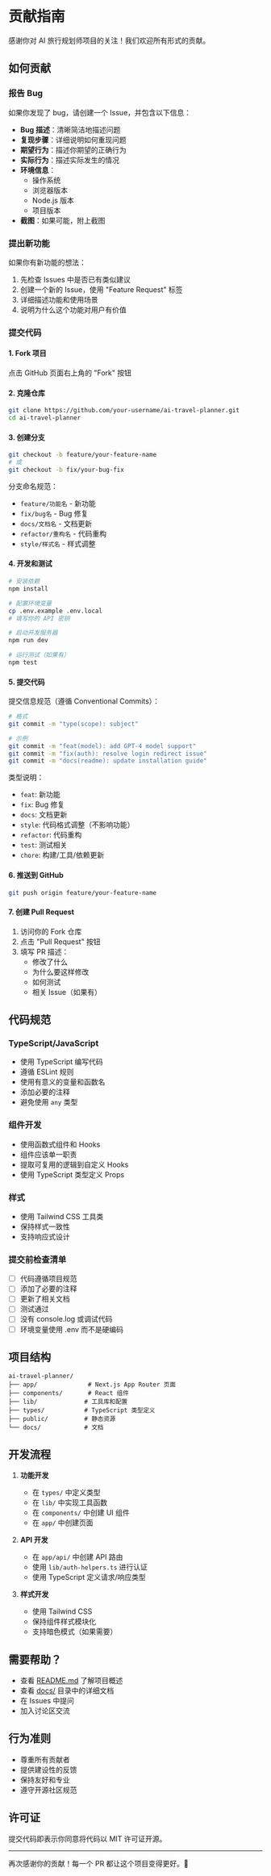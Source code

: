 # 贡献指南

感谢你对 AI 旅行规划师项目的关注！我们欢迎所有形式的贡献。

## 如何贡献

### 报告 Bug

如果你发现了 bug，请创建一个 Issue，并包含以下信息：

- **Bug 描述**：清晰简洁地描述问题
- **复现步骤**：详细说明如何重现问题
- **期望行为**：描述你期望的正确行为
- **实际行为**：描述实际发生的情况
- **环境信息**：
  - 操作系统
  - 浏览器版本
  - Node.js 版本
  - 项目版本
- **截图**：如果可能，附上截图

### 提出新功能

如果你有新功能的想法：

1. 先检查 Issues 中是否已有类似建议
2. 创建一个新的 Issue，使用 "Feature Request" 标签
3. 详细描述功能和使用场景
4. 说明为什么这个功能对用户有价值

### 提交代码

#### 1. Fork 项目

点击 GitHub 页面右上角的 "Fork" 按钮

#### 2. 克隆仓库

```bash
git clone https://github.com/your-username/ai-travel-planner.git
cd ai-travel-planner
```

#### 3. 创建分支

```bash
git checkout -b feature/your-feature-name
# 或
git checkout -b fix/your-bug-fix
```

分支命名规范：
- `feature/功能名` - 新功能
- `fix/bug名` - Bug 修复
- `docs/文档名` - 文档更新
- `refactor/重构名` - 代码重构
- `style/样式名` - 样式调整

#### 4. 开发和测试

```bash
# 安装依赖
npm install

# 配置环境变量
cp .env.example .env.local
# 填写你的 API 密钥

# 启动开发服务器
npm run dev

# 运行测试（如果有）
npm test
```

#### 5. 提交代码

提交信息规范（遵循 Conventional Commits）：

```bash
# 格式
git commit -m "type(scope): subject"

# 示例
git commit -m "feat(model): add GPT-4 model support"
git commit -m "fix(auth): resolve login redirect issue"
git commit -m "docs(readme): update installation guide"
```

类型说明：
- `feat`: 新功能
- `fix`: Bug 修复
- `docs`: 文档更新
- `style`: 代码格式调整（不影响功能）
- `refactor`: 代码重构
- `test`: 测试相关
- `chore`: 构建/工具/依赖更新

#### 6. 推送到 GitHub

```bash
git push origin feature/your-feature-name
```

#### 7. 创建 Pull Request

1. 访问你的 Fork 仓库
2. 点击 "Pull Request" 按钮
3. 填写 PR 描述：
   - 修改了什么
   - 为什么要这样修改
   - 如何测试
   - 相关 Issue（如果有）

## 代码规范

### TypeScript/JavaScript

- 使用 TypeScript 编写代码
- 遵循 ESLint 规则
- 使用有意义的变量和函数名
- 添加必要的注释
- 避免使用 `any` 类型

### 组件开发

- 使用函数式组件和 Hooks
- 组件应该单一职责
- 提取可复用的逻辑到自定义 Hooks
- 使用 TypeScript 类型定义 Props

### 样式

- 使用 Tailwind CSS 工具类
- 保持样式一致性
- 支持响应式设计

### 提交前检查清单

- [ ] 代码遵循项目规范
- [ ] 添加了必要的注释
- [ ] 更新了相关文档
- [ ] 测试通过
- [ ] 没有 console.log 或调试代码
- [ ] 环境变量使用 .env 而不是硬编码

## 项目结构

```
ai-travel-planner/
├── app/              # Next.js App Router 页面
├── components/       # React 组件
├── lib/             # 工具库和配置
├── types/           # TypeScript 类型定义
├── public/          # 静态资源
└── docs/            # 文档
```

## 开发流程

1. **功能开发**
   - 在 `types/` 中定义类型
   - 在 `lib/` 中实现工具函数
   - 在 `components/` 中创建 UI 组件
   - 在 `app/` 中创建页面

2. **API 开发**
   - 在 `app/api/` 中创建 API 路由
   - 使用 `lib/auth-helpers.ts` 进行认证
   - 使用 TypeScript 定义请求/响应类型

3. **样式开发**
   - 使用 Tailwind CSS
   - 保持组件样式模块化
   - 支持暗色模式（如果需要）

## 需要帮助？

- 查看 [README.md](README.md) 了解项目概述
- 查看 [docs/](docs/) 目录中的详细文档
- 在 Issues 中提问
- 加入讨论区交流

## 行为准则

- 尊重所有贡献者
- 提供建设性的反馈
- 保持友好和专业
- 遵守开源社区规范

## 许可证

提交代码即表示你同意将代码以 MIT 许可证开源。

---

再次感谢你的贡献！每一个 PR 都让这个项目变得更好。🎉
